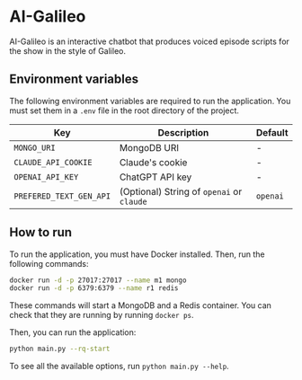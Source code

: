 # AI-Galileo

AI-Galileo is an interactive chatbot that produces voiced episode scripts for the show in the style of Galileo.

## Environment variables

The following environment variables are required to run the application. You must set them in a `.env` file in the root directory of the project.

| Key                     | Description                               | Default  |
| ----------------------- | ----------------------------------------- | -------- |
| `MONGO_URI`             | MongoDB URI                               | -        |
| `CLAUDE_API_COOKIE`     | Claude's cookie                           | -        |
| `OPENAI_API_KEY`        | ChatGPT API key                           | -        |
| `PREFERED_TEXT_GEN_API` | (Optional) String of `openai` or `claude` | `openai` |

## How to run

To run the application, you must have Docker installed. Then, run the following commands:

```bash
docker run -d -p 27017:27017 --name m1 mongo
docker run -d -p 6379:6379 --name r1 redis
```

These commands will start a MongoDB and a Redis container. You can check that they are running by running `docker ps`.

Then, you can run the application:

```bash
python main.py --rq-start
```

To see all the available options, run `python main.py --help`.
